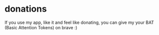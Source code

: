 # donations 
If you use my app, like it and feel like donating, you can give my your BAT (Basic Attention Tokens) on brave :)
